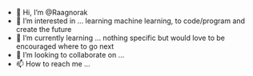 - 👋 Hi, I’m @Raagnorak
- 👀 I’m interested in ... learning machine learning, to code/program and create the future
- 🌱 I’m currently learning ... nothing specific but would love to be encouraged where to go next
- 💞️ I’m looking to collaborate on ...
- 📫 How to reach me ...

<!---
Raagnorak/Raagnorak is a ✨ special ✨ repository because its `README.md` (this file) appears on your GitHub profile.
You can click the Preview link to take a look at your changes.
--->
